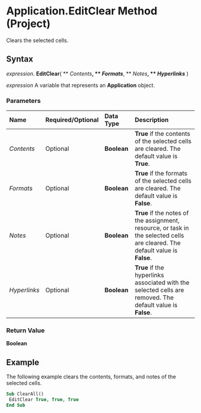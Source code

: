 
# Application.EditClear Method (Project)

Clears the selected cells.


## Syntax

 _expression_. **EditClear**( ** _Contents_**, ** _Formats_**, ** _Notes_**, ** _Hyperlinks_** )

 _expression_ A variable that represents an **Application** object.


### Parameters



|**Name**|**Required/Optional**|**Data Type**|**Description**|
|:-----|:-----|:-----|:-----|
| _Contents_|Optional|**Boolean**|**True** if the contents of the selected cells are cleared. The default value is **True**.|
| _Formats_|Optional|**Boolean**|**True** if the formats of the selected cells are cleared. The default value is **False**.|
| _Notes_|Optional|**Boolean**|**True** if the notes of the assignment, resource, or task in the selected cells are cleared. The default value is **False**.|
| _Hyperlinks_|Optional|**Boolean**|**True** if the hyperlinks associated with the selected cells are removed. The default value is **False**.|

### Return Value

 **Boolean**


## Example

The following example clears the contents, formats, and notes of the selected cells.


```vb
Sub ClearAll() 
 EditClear True, True, True 
End Sub
```


